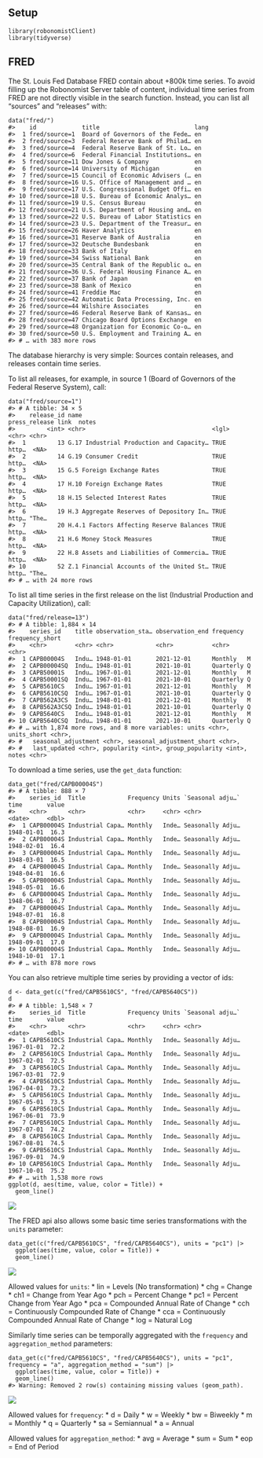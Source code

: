 Setup
-----

    library(robonomistClient)
    library(tidyverse)

FRED
----

The St. Louis Fed Database FRED contain about +800k time series. To
avoid filling up the Robonomist Server table of content, individual time
series from FRED are not directly visible in the search function.
Instead, you can list all “sources” and “releases” with:

    data("fred/")
    #>    id             title                           lang
    #>  1 fred/source=1  Board of Governors of the Fede… en  
    #>  2 fred/source=3  Federal Reserve Bank of Philad… en  
    #>  3 fred/source=4  Federal Reserve Bank of St. Lo… en  
    #>  4 fred/source=6  Federal Financial Institutions… en  
    #>  5 fred/source=11 Dow Jones & Company             en  
    #>  6 fred/source=14 University of Michigan          en  
    #>  7 fred/source=15 Council of Economic Advisers (… en  
    #>  8 fred/source=16 U.S. Office of Management and … en  
    #>  9 fred/source=17 U.S. Congressional Budget Offi… en  
    #> 10 fred/source=18 U.S. Bureau of Economic Analys… en  
    #> 11 fred/source=19 U.S. Census Bureau              en  
    #> 12 fred/source=21 U.S. Department of Housing and… en  
    #> 13 fred/source=22 U.S. Bureau of Labor Statistics en  
    #> 14 fred/source=23 U.S. Department of the Treasur… en  
    #> 15 fred/source=26 Haver Analytics                 en  
    #> 16 fred/source=31 Reserve Bank of Australia       en  
    #> 17 fred/source=32 Deutsche Bundesbank             en  
    #> 18 fred/source=33 Bank of Italy                   en  
    #> 19 fred/source=34 Swiss National Bank             en  
    #> 20 fred/source=35 Central Bank of the Republic o… en  
    #> 21 fred/source=36 U.S. Federal Housing Finance A… en  
    #> 22 fred/source=37 Bank of Japan                   en  
    #> 23 fred/source=38 Bank of Mexico                  en  
    #> 24 fred/source=41 Freddie Mac                     en  
    #> 25 fred/source=42 Automatic Data Processing, Inc. en  
    #> 26 fred/source=44 Wilshire Associates             en  
    #> 27 fred/source=46 Federal Reserve Bank of Kansas… en  
    #> 28 fred/source=47 Chicago Board Options Exchange  en  
    #> 29 fred/source=48 Organization for Economic Co-o… en  
    #> 30 fred/source=50 U.S. Employment and Training A… en  
    #> # … with 383 more rows

The database hierarchy is very simple: Sources contain releases, and
releases contain time series.

To list all releases, for example, in source 1 (Board of Governors of
the Federal Reserve System), call:

    data("fred/source=1")
    #> # A tibble: 34 × 5
    #>    release_id name                                     press_release link  notes
    #>         <int> <chr>                                    <lgl>         <chr> <chr>
    #>  1         13 G.17 Industrial Production and Capacity… TRUE          http…  <NA>
    #>  2         14 G.19 Consumer Credit                     TRUE          http…  <NA>
    #>  3         15 G.5 Foreign Exchange Rates               TRUE          http…  <NA>
    #>  4         17 H.10 Foreign Exchange Rates              TRUE          http…  <NA>
    #>  5         18 H.15 Selected Interest Rates             TRUE          http…  <NA>
    #>  6         19 H.3 Aggregate Reserves of Depository In… TRUE          http… "The…
    #>  7         20 H.4.1 Factors Affecting Reserve Balances TRUE          http…  <NA>
    #>  8         21 H.6 Money Stock Measures                 TRUE          http…  <NA>
    #>  9         22 H.8 Assets and Liabilities of Commercia… TRUE          http…  <NA>
    #> 10         52 Z.1 Financial Accounts of the United St… TRUE          http… "The…
    #> # … with 24 more rows

To list all time series in the first release on the list (Industrial
Production and Capacity Utilization), call:

    data("fred/release=13")
    #> # A tibble: 1,884 × 14
    #>    series_id    title observation_sta… observation_end frequency frequency_short
    #>    <chr>        <chr> <chr>            <chr>           <chr>     <chr>          
    #>  1 CAPB00004S   Indu… 1948-01-01       2021-12-01      Monthly   M              
    #>  2 CAPB00004SQ  Indu… 1948-01-01       2021-10-01      Quarterly Q              
    #>  3 CAPB50001S   Indu… 1967-01-01       2021-12-01      Monthly   M              
    #>  4 CAPB50001SQ  Indu… 1967-01-01       2021-10-01      Quarterly Q              
    #>  5 CAPB5610CS   Indu… 1967-01-01       2021-12-01      Monthly   M              
    #>  6 CAPB5610CSQ  Indu… 1967-01-01       2021-10-01      Quarterly Q              
    #>  7 CAPB562A3CS  Indu… 1948-01-01       2021-12-01      Monthly   M              
    #>  8 CAPB562A3CSQ Indu… 1948-01-01       2021-10-01      Quarterly Q              
    #>  9 CAPB5640CS   Indu… 1948-01-01       2021-12-01      Monthly   M              
    #> 10 CAPB5640CSQ  Indu… 1948-01-01       2021-10-01      Quarterly Q              
    #> # … with 1,874 more rows, and 8 more variables: units <chr>, units_short <chr>,
    #> #   seasonal_adjustment <chr>, seasonal_adjustment_short <chr>,
    #> #   last_updated <chr>, popularity <int>, group_popularity <int>, notes <chr>

To download a time series, use the `get_data` function:

    data_get("fred/CAPB00004S")
    #> # A tibble: 888 × 7
    #>    series_id  Title            Frequency Units `Seasonal adju…` time       value
    #>    <chr>      <chr>            <chr>     <chr> <chr>            <date>     <dbl>
    #>  1 CAPB00004S Industrial Capa… Monthly   Inde… Seasonally Adju… 1948-01-01  16.3
    #>  2 CAPB00004S Industrial Capa… Monthly   Inde… Seasonally Adju… 1948-02-01  16.4
    #>  3 CAPB00004S Industrial Capa… Monthly   Inde… Seasonally Adju… 1948-03-01  16.5
    #>  4 CAPB00004S Industrial Capa… Monthly   Inde… Seasonally Adju… 1948-04-01  16.6
    #>  5 CAPB00004S Industrial Capa… Monthly   Inde… Seasonally Adju… 1948-05-01  16.6
    #>  6 CAPB00004S Industrial Capa… Monthly   Inde… Seasonally Adju… 1948-06-01  16.7
    #>  7 CAPB00004S Industrial Capa… Monthly   Inde… Seasonally Adju… 1948-07-01  16.8
    #>  8 CAPB00004S Industrial Capa… Monthly   Inde… Seasonally Adju… 1948-08-01  16.9
    #>  9 CAPB00004S Industrial Capa… Monthly   Inde… Seasonally Adju… 1948-09-01  17.0
    #> 10 CAPB00004S Industrial Capa… Monthly   Inde… Seasonally Adju… 1948-10-01  17.1
    #> # … with 878 more rows

You can also retrieve multiple time series by providing a vector of ids:

    d <- data_get(c("fred/CAPB5610CS", "fred/CAPB5640CS"))
    d
    #> # A tibble: 1,548 × 7
    #>    series_id  Title            Frequency Units `Seasonal adju…` time       value
    #>    <chr>      <chr>            <chr>     <chr> <chr>            <date>     <dbl>
    #>  1 CAPB5610CS Industrial Capa… Monthly   Inde… Seasonally Adju… 1967-01-01  72.2
    #>  2 CAPB5610CS Industrial Capa… Monthly   Inde… Seasonally Adju… 1967-02-01  72.5
    #>  3 CAPB5610CS Industrial Capa… Monthly   Inde… Seasonally Adju… 1967-03-01  72.9
    #>  4 CAPB5610CS Industrial Capa… Monthly   Inde… Seasonally Adju… 1967-04-01  73.2
    #>  5 CAPB5610CS Industrial Capa… Monthly   Inde… Seasonally Adju… 1967-05-01  73.5
    #>  6 CAPB5610CS Industrial Capa… Monthly   Inde… Seasonally Adju… 1967-06-01  73.9
    #>  7 CAPB5610CS Industrial Capa… Monthly   Inde… Seasonally Adju… 1967-07-01  74.2
    #>  8 CAPB5610CS Industrial Capa… Monthly   Inde… Seasonally Adju… 1967-08-01  74.5
    #>  9 CAPB5610CS Industrial Capa… Monthly   Inde… Seasonally Adju… 1967-09-01  74.9
    #> 10 CAPB5610CS Industrial Capa… Monthly   Inde… Seasonally Adju… 1967-10-01  75.2
    #> # … with 1,538 more rows
    ggplot(d, aes(time, value, color = Title)) +
      geom_line()

![](/home/juha/workspace/robonomistClient/vignettes/special-exported_files/figure-markdown_strict/unnamed-chunk-6-1.png)

The FRED api also allows some basic time series transformations with the
`units` parameter:

    data_get(c("fred/CAPB5610CS", "fred/CAPB5640CS"), units = "pc1") |>
      ggplot(aes(time, value, color = Title)) +
      geom_line()

![](/home/juha/workspace/robonomistClient/vignettes/special-exported_files/figure-markdown_strict/unnamed-chunk-7-1.png)

Allowed values for `units`: \* lin = Levels (No transformation) \* chg =
Change \* ch1 = Change from Year Ago \* pch = Percent Change \* pc1 =
Percent Change from Year Ago \* pca = Compounded Annual Rate of Change
\* cch = Continuously Compounded Rate of Change \* cca = Continuously
Compounded Annual Rate of Change \* log = Natural Log

Similarly time series can be temporally aggregated with the `frequency`
and `aggregation_method` parameters:

    data_get(c("fred/CAPB5610CS", "fred/CAPB5640CS"), units = "pc1", frequency = "a", aggregation_method = "sum") |>
      ggplot(aes(time, value, color = Title)) +
      geom_line()
    #> Warning: Removed 2 row(s) containing missing values (geom_path).

![](/home/juha/workspace/robonomistClient/vignettes/special-exported_files/figure-markdown_strict/unnamed-chunk-8-1.png)

Allowed values for `frequency`: \* d = Daily \* w = Weekly \* bw =
Biweekly \* m = Monthly \* q = Quarterly \* sa = Semiannual \* a =
Annual

Allowed values for `aggregation_method`: \* avg = Average \* sum = Sum
\* eop = End of Period
